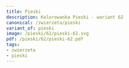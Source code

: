 ```yaml
---
title: Pieski
description: Kolorowanka Pieski - wariant 62
canonical: /zwierzeta/pieski
variant_of: pieski
image: /pieski/62/pieski-62.svg
pdf: /pieski/62/pieski-62.pdf
tags:
- zwierzeta
- pieski
---
```

